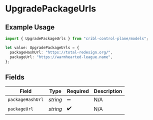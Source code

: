 # UpgradePackageUrls

## Example Usage

```typescript
import { UpgradePackageUrls } from "cribl-control-plane/models";

let value: UpgradePackageUrls = {
  packageHashUrl: "https://total-redesign.org/",
  packageUrl: "https://warmhearted-league.name",
};
```

## Fields

| Field              | Type               | Required           | Description        |
| ------------------ | ------------------ | ------------------ | ------------------ |
| `packageHashUrl`   | *string*           | :heavy_minus_sign: | N/A                |
| `packageUrl`       | *string*           | :heavy_check_mark: | N/A                |